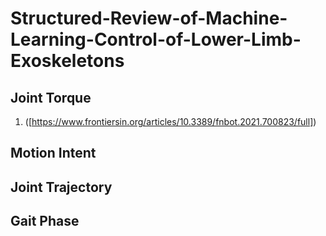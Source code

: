# Structured-Review-of-Machine-Learning-Control-of-Lower-Limb-Exoskeletons

## Joint Torque
1. ([https://www.frontiersin.org/articles/10.3389/fnbot.2021.700823/full])

## Motion Intent

## Joint Trajectory

## Gait Phase


